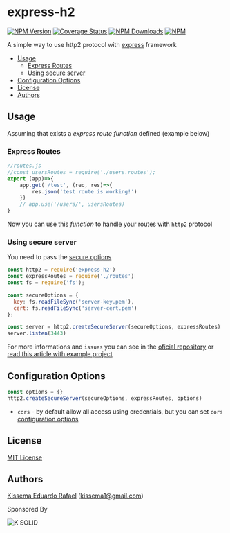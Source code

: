 # express-h2

[![NPM Version][npm-image]][npm-url]
[![Coverage Status](https://coveralls.io/repos/github/ksoliddev/express-h2/badge.svg?branch=master)](https://coveralls.io/github/ksoliddev/express-h2?branch=master)
[![NPM Downloads][downloads-image]][downloads-url]
[![NPM](https://nodei.co/npm/express-h2.png)](https://nodei.co/npm/express-h2/)

A simple way to use http2 protocol with [express](http://expressjs.com/) framework

* [Usage](#usage)
  * [Express Routes](#express-routes)
  * [Using secure server](#using-secure-server)
* [Configuration Options](#configuration-options)
* [License](#license)
* [Authors](#authors)

## Usage

Assuming that exists a *express route function* defined (example below)
### Express Routes

```js
//routes.js
//const usersRoutes = require('./users.routes');
export (app)=>{
    app.get('/test', (req, res)=>{
        res.json('test route is working!')
    })
    // app.use('/users/', usersRoutes)
}
```

Now you can use this *function* to handle your routes with `http2` protocol

### Using secure server
You need to pass the [secure options](https://nodejs.org/api/http2.html#http2_http2_createsecureserver_options_onrequesthandler)

```js
const http2 = require('express-h2')
const expressRoutes = require('./routes')
const fs = require('fs');

const secureOptions = {
  key: fs.readFileSync('server-key.pem'),
  cert: fs.readFileSync('server-cert.pem')
};

const server = http2.createSecureServer(secureOptions, expressRoutes)
server.listen(3443)
```
For more informations and `issues` you can see in the [oficial repository](https://github.com/ksoliddev/express-h2) or [read this article with example project](https://medium.com/@kissema1/the-easy-way-to-use-http2-protocol-with-express-framework-dfae4f8e9689?source=friends_link&sk=b6986b8dac15016b684b08b618567249)

## Configuration Options
```js
const options = {}
http2.createSecureServer(secureOptions, expressRoutes, options)
```

 - `cors` - by default allow all access using credentials, but you can set `cors` [configuration options](https://expressjs.com/en/resources/middleware/cors.html#configuration-options)

## License

[MIT License](http://www.opensource.org/licenses/mit-license.php)

## Authors

[Kissema Eduardo Rafael](https://github.com/kissema) ([kissema1@gmail.com](mailto:kissema1@gmail.com))

[downloads-image]: https://img.shields.io/npm/dm/express-h2.svg
[downloads-url]: https://npmjs.org/package/express-h2
[npm-image]: https://img.shields.io/npm/v/express-h2.svg
[npm-url]: https://npmjs.org/package/express-h2

Sponsored By

![K SOLID](https://i.ibb.co/hdbG7t8/K-SOLID.png)